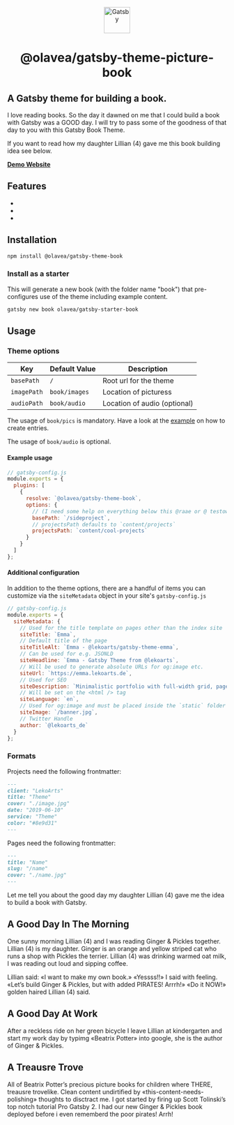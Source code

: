 <p align="center">
  <a href="https://www.gatsbyjs.org">
    <img alt="Gatsby" src="https://www.gatsbyjs.org/monogram.svg" width="60" />
  </a>
</p>
<h1 align="center">
  @olavea/gatsby-theme-picture-book
</h1>

## A Gatsby theme for building a book.

I love reading books. So the day it dawned on me that I could build a book with Gatsby was a GOOD day. I will try to pass some of the goodness of that day to you with this Gatsby Book Theme.

If you want to read how my daughter Lillian (4) gave me this book building idea see below.

[**Demo Website**](https://petra-kanini.netlify.com)

## Features
-
-
-

## Installation

```sh
npm install @olavea/gatsby-theme-book
```

### Install as a starter

This will generate a new book (with the folder name "book") that pre-configures use of the theme including example content.

```sh
gatsby new book olavea/gatsby-starter-book
```

## Usage

### Theme options

| Key            | Default Value      | Description                                                                                               |
| -------------- | ------------------ | --------------------------------------------------------------------------------------------------------- |
| `basePath`     | `/`                | Root url for the theme                                                                                    |
| `imagePath` | `book/images` | Location of picturess                                                                                      |
| `audioPath`    | `book/audio`    | Location of audio (optional)                                                                   |

The usage of `book/pics` is mandatory. Have a look at the [example](https://github.com/LekoArts/gatsby-themes/tree/master/examples/emma) on how to create entries.

The usage of `book/audio` is optional.

#### Example usage

```js
// gatsby-config.js
module.exports = {
  plugins: [
    {
      resolve: `@olavea/gatsby-theme-book`,
      options: {
        // (I need some help on everything below this @raae or @ testower says @olavea) basePath defaults to `/`
        basePath: `/sideproject`,
        // projectsPath defaults to `content/projects`
        projectsPath: `content/cool-projects`
      }
    }
  ]
};
```

#### Additional configuration

In addition to the theme options, there are a handful of items you can customize via the `siteMetadata` object in your site's `gatsby-config.js`

```js
// gatsby-config.js
module.exports = {
  siteMetadata: {
    // Used for the title template on pages other than the index site
    siteTitle: `Emma`,
    // Default title of the page
    siteTitleAlt: `Emma - @lekoarts/gatsby-theme-emma`,
    // Can be used for e.g. JSONLD
    siteHeadline: `Emma - Gatsby Theme from @lekoarts`,
    // Will be used to generate absolute URLs for og:image etc.
    siteUrl: `https://emma.lekoarts.de`,
    // Used for SEO
    siteDescription: `Minimalistic portfolio with full-width grid, page transitions, support for additional MDX pages, and a focus on large images`,
    // Will be set on the <html /> tag
    siteLanguage: `en`,
    // Used for og:image and must be placed inside the `static` folder
    siteImage: `/banner.jpg`,
    // Twitter Handle
    author: `@lekoarts_de`
  }
};
```

### Formats

Projects need the following frontmatter:

```md
---
client: "LekoArts"
title: "Theme"
cover: "./image.jpg"
date: "2019-06-10"
service: "Theme"
color: "#8e9d31"
---
```

Pages need the following frontmatter:

```md
---
title: "Name"
slug: "/name"
cover: "./name.jpg"
---
```

Let me tell you about the good day my daughter Lillian (4) gave me the idea to build a book with Gatsby.

## A Good Day In The Morning

One sunny morning Lillian (4) and I was reading Ginger & Pickles together.
Lillian (4) is my daughter. Ginger is an orange and yellow striped cat who runs a shop with Pickles the terrier. Lillian (4) was drinking warmed oat milk, I was reading out loud and sipping coffee.

Lillian said:
«I want to make my own book.»
«Yessss!!» I said with feeling. «Let’s build Ginger & Pickles, but with added PIRATES! Arrrh!»
«Do it NOW!» golden haired Lillian (4) said.

## A Good Day At Work
After a reckless ride on her green bicycle I leave Lillian at kindergarten and start my work day by typimg «Beatrix Potter» into  google, she is the author of Ginger & Pickles.

## A Treausre Trove
All of Beatrix Potter’s precious picture books for children where THERE, treausre trovelike. Clean content undirtified by «this-content-needs-polishing» thoughts to disctract me. I got started by firing up Scott Tolinski’s top notch tutorial Pro Gatsby 2. I had our new Ginger & Pickles book deployed before i even rememberd the poor pirates! Arrh!